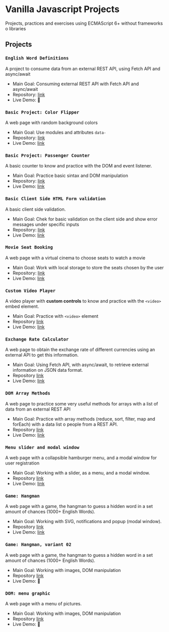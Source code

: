 # Vanilla Javascript Projects

Projects, practices and exercises using ECMAScript 6+ without frameworks o
libraries

## Projects

### `English Word Definitions`

A project to consume data from an external REST API, using Fetch API and async/await

- Main Goal: Consuming external REST API with Fetch API and async/await
- Repository: [link](https://github.com/orses/vanilla_javascript/tree/master/api_english_dictionary/)
- Live Demo: 🚧

### `Basic Project: Color Flipper`

A web page with random background colors

- Main Goal: Use modules and attributes `data-`
- Repository: [link](https://github.com/orses/vanilla_javascript/tree/master/basic_color_flipper/)
- Live Demo: [link](https://orses.github.io/vanilla_javascript/basic_color_flipper/src/)

### `Basic Project: Passenger Counter`

A basic counter to know and practice with the DOM and event listener.

- Main Goal: Practice basic sintax and DOM manipulation
- Repository: [link](https://github.com/orses/vanilla_javascript/tree/master/passenger_counter/)
- Live Demo: [link](https://orses.github.io/vanilla_javascript/passenger_counter/src/)

### `Basic Client Side HTML Form validation`

A basic client side validation.

- Main Goal: Chek for basic validation on the client side and show error messages under specific inputs
- Repository: [link](https://github.com/orses/vanilla_javascript/tree/master/form_validator/)
- Live Demo: [link](https://orses.github.io/vanilla_javascript/form_validator/src/)

### `Movie Seat Booking`

A web page with a virtual cinema to choose seats to watch a movie

- Main Goal: Work with local storage to store the seats chosen by the user
- Repository: [link](https://github.com/orses/vanilla_javascript/tree/master/movie_seat_booking/)
- Live Demo: [link](https://orses.github.io/vanilla_javascript/movie_seat_booking/src/)

### `Custom Video Player`

A video player with **custom controls** to know and practice with the `<video>` embed element.

- Main Goal: Practice with `<video>` element
- Repository [link](https://github.com/orses/vanilla_javascript/tree/master/video_player/)
- Live Demo: [link](https://orses.github.io/vanilla_javascript/video_player/src/)

### `Exchange Rate Calculator`

A web page to obtain the exchange rate of different currencies using an external API to get this information.

- Main Goal: Using Fetch API, with async/await, to retrieve external information on JSON data format.
- Repository [link](https://github.com/orses/vanilla_javascript/tree/master/exchange_rate_calculator/)
- Live Demo: [link](https://orses.github.io/vanilla_javascript/exchange_rate_calculator/src/)

### `DOM Array Methods`

A web page to practice some very useful methods for arrays with a list of data from an external REST API

- Main Goal: Practice with array methods (reduce, sort, filter, map and forEach) with a data list o people from a REST API.
- Repository [link](https://github.com/orses/vanilla_javascript/tree/master/dom_array_methods/)
- Live Demo: [link](https://orses.github.io/vanilla_javascript/dom_array_methods/src/)

### `Menu slider and modal window`

A web page with a collapsible hamburger menu, and a modal window for user registration

- Main Goal: Working with a slider, as a menu, and a modal window.
- Repository [link](https://github.com/orses/vanilla_javascript/tree/master/menu_slider_and_modal/)
- Live Demo: [link](https://orses.github.io/vanilla_javascript/menu_slider_and_modal/src/)

### `Game: Hangman`

A web page with a game, the hangman to guess a hidden word in a set amount of chances (1000+ English Words).

- Main Goal: Working with SVG, notifications and popup (modal window).
- Repository [link](https://github.com/orses/vanilla_javascript/tree/master/game_hangman/)
- Live Demo: [link](https://orses.github.io/vanilla_javascript/game_hangman/src/)

### `Game: Hangman, variant 02`

A web page with a game, the hangman to guess a hidden word in a set amount of chances (1000+ English Words).

- Main Goal: Working with images, DOM manipulation
- Repository [link](https://github.com/orses/vanilla_javascript/tree/master/game_hangman_variant_02/)
- Live Demo: 🚧

### `DOM: menu graphic`

A web page with a menu of pictures.

- Main Goal: Working with images, DOM manipulation
- Repository [link](https://github.com/orses/vanilla_javascript/tree/master/menu_visual/)
- Live Demo: 🚧
